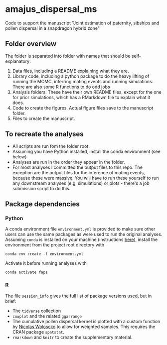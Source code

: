 # amajus_dispersal_ms
Code to support the manuscript "Joint estimation of paternity, sibships and pollen dispersal in a snapdragon hybrid zone"

## Folder overview

The folder is separated into folder with names that should be self-explanatory:

1. Data files, including a README explaining what they are.
2. Library code, including a python package to do the heavy lifting of running
    the MCMC, inferring mating events and running simulations. There are also 
    some R functions to do odd jobs
3. Analysis folders. These have their own README files, except for the one for 
    prior simulations, which has a RMarkdown file to explain what it does.
4. Code to create the figures. Actual figure files save to the manuscript folder.
5. Files to create the manuscript.

## To recreate the analyses

- All scripts are run fom the folder root.
- Assuming you have Python installed, install the conda environment (see below)
- Analyses are run in the order they appear in the folder.
- For most analyses I committed the output files to this repo. The exception are
the output files for the inference of mating events, because these were massive.
You will have to run these yourself to run any downstream analyses (e.g. 
simulations) or plots - there's a job submission script to do this.

## Package dependencies

### Python

A conda environment file `environment.yml` is provided to make sure other users 
can use the same packages as were used to run the original analyses.
Assuming `conda` is installed on your machine 
(instructions [here](https://conda.io/projects/conda/en/latest/user-guide/install/index.html)),
install the environment from the project root directory with
```
conda env create -f environment.yml
```

Activate it before running analyses with
```
conda activate faps

```

### R

The file `session_info` gives the full list of package versions used, but in brief:

- The `tidverse` collection
- `cowplot` and the related `ggarrange`
- The cumulative pollen dispersal kernel is plotted with a custom function by 
[Nicolas Woloscko](https://github.com/NicolasWoloszko/stat_ecdf_weighted/blob/master/stat_ecdf_weighted.R)
to allow for weighted samples. This requires the CRAN package `spatstat`.
- `rmarkdown` and `knitr` to create the supplementary material.